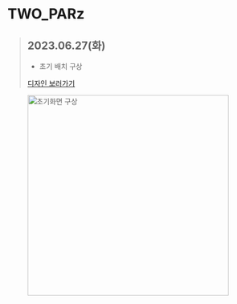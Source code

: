 # TWO_PARz

> ## 2023.06.27(화)
>
> - 초기 배치 구상
>
> [디자인 보러가기](https://www.figma.com/file/7vqiqU5H7fe5h5Ex5sJXkw/TWO-PARK?type=design&node-id=0%3A1&mode=design&t=eRcselN2GS71jNH3-1)
>
> <img width="400" alt="초기화면 구상" align = left src="https://github.com/TO-PARK/TWO_PARK/assets/98308611/1e75a7ff-5038-4f08-9155-93008944bdbe">


